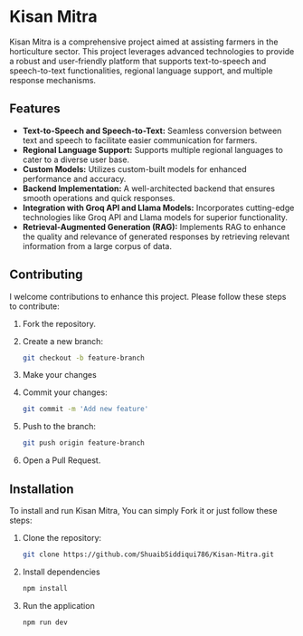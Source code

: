 # Kisan Mitra

Kisan Mitra is a comprehensive project aimed at assisting farmers in the horticulture sector. This project leverages advanced technologies to provide a robust and user-friendly platform that supports text-to-speech and speech-to-text functionalities, regional language support, and multiple response mechanisms. 

## Features

- **Text-to-Speech and Speech-to-Text:** Seamless conversion between text and speech to facilitate easier communication for farmers.
- **Regional Language Support:** Supports multiple regional languages to cater to a diverse user base.
- **Custom Models:** Utilizes custom-built models for enhanced performance and accuracy.
- **Backend Implementation:** A well-architected backend that ensures smooth operations and quick responses.
- **Integration with Groq API and Llama Models:** Incorporates cutting-edge technologies like Groq API and Llama models for superior functionality.
- **Retrieval-Augmented Generation (RAG):** Implements RAG to enhance the quality and relevance of generated responses by retrieving relevant information from a large corpus of data.

## Contributing

I welcome contributions to enhance this project. Please follow these steps to contribute:

1. Fork the repository.
2. Create a new branch:
   ```bash
   git checkout -b feature-branch

3. Make your changes
   
4. Commit your changes:
   ```sh
   git commit -m 'Add new feature'

5. Push to the branch:
   ```sh
   git push origin feature-branch

6. Open a Pull Request.

## Installation

To install and run Kisan Mitra,
You can simply Fork it or just follow these steps:

1. Clone the repository:
   ```bash
   git clone https://github.com/ShuaibSiddiqui786/Kisan-Mitra.git

2. Install dependencies
   ```sh
   npm install

3. Run the application
   ```sh
   npm run dev
